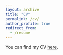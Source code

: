 ```yaml
---
layout: archive
title: "CV"
permalink: /cv/
author_profile: true
redirect_from:
  - /resume
---
```


You can find my CV [here](https://www.dropbox.com/scl/fi/ic9g8acurditm5yybhfpk/CV_draft_Carlos_Paramo.pdf?rlkey=f6w1t2nuzxp7r66vbs5m7cgju&st=x6kf2e29&dl=0).


